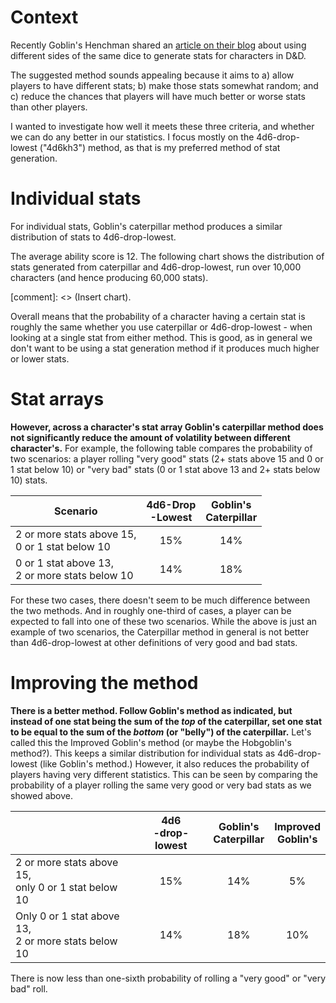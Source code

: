 # Context

Recently Goblin's Henchman shared an [article on their blog](https://goblinshenchman.wordpress.com/2020/08/15/caterpillar-method-for-character-stat-generation/) about using different sides of the same dice to generate stats for characters in D&D.

The suggested method sounds appealing because it aims to a) allow players to have different stats; b) make those stats somewhat random; and c) reduce the chances that players will have much better or worse stats than other players.

I wanted to investigate how well it meets these three criteria, and whether we can do any better in our statistics. I focus mostly on the 4d6-drop-lowest ("4d6kh3") method, as that is my preferred method of stat generation.

# Individual stats

For individual stats, Goblin's caterpillar method produces a similar distribution of stats to 4d6-drop-lowest.

The average ability score is 12. The following chart shows the distribution of stats generated from caterpillar and 4d6-drop-lowest, run over 10,000 characters (and hence producing 60,000 stats). 

[comment]: <> (Insert chart).

Overall means that the probability of a character having a certain stat is roughly the same whether you use caterpillar or 4d6-drop-lowest - when looking at a single stat from either method. This is good, as in general we don't want to be using a stat generation method if it produces much higher or lower stats.

# Stat arrays

**However, across a character's stat array Goblin's caterpillar method does not significantly reduce the amount of volatility between different character's.** For example, the following table compares the probability of two scenarios: a player rolling "very good" stats (2+ stats above 15 and 0 or 1 stat below 10) or "very bad" stats (0 or 1 stat above 13 and 2+ stats below 10) stats.

|Scenario                                                 | 4d6-Drop<br>-Lowest | Goblin's <br>Caterpillar |
|---------------------------------------------------------|:-------------------:|:------------------------:|
| 2 or more stats above 15, <br>0 or 1 stat below 10 |         15%         |            14%           |
| 0 or 1 stat above 13, <br>2 or more stats below 10 |         14%         |            18%           |

For these two cases, there doesn't seem to be much difference between the two methods. And in roughly one-third of cases, a player can be expected to fall into one of these two scenarios. While the above is just an example of two scenarios, the Caterpillar method in general is not better than 4d6-drop-lowest at other definitions of very good and bad stats.

# Improving the method

**There is a better method. Follow Goblin's method as indicated, but instead of one stat being the sum of the *top* of the caterpillar, set one stat to be equal to the sum of the *bottom* (or "belly") of the caterpillar.** Let's called this the Improved Goblin's method (or maybe the Hobgoblin's method?). This keeps a similar distribution for individual stats as 4d6-drop-lowest (like Goblin's method.) However, it also reduces the probability of players having very different statistics. This can be seen by comparing the probability of a player rolling the same very good or very bad stats as we showed above.

|                                                         | 4d6<br>-drop-lowest | Goblin's <br>Caterpillar | Improved<br>Goblin's |
|---------------------------------------------------------|:-------------------:|:------------------------:|:--------------------:|
| 2 or more stats above 15, <br>only 0 or 1 stat below 10 |         15%         |            14%           |          5%          |
| Only 0 or 1 stat above 13, <br>2 or more stats below 10 |         14%         |            18%           |          10%         |

There is now less than one-sixth probability of rolling a "very good" or "very bad" roll.